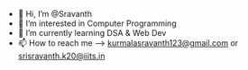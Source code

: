 - 👋 Hi, I’m @Sravanth
- 👀 I’m interested in Computer Programming
- 🌱 I’m currently learning DSA & Web Dev
- 📫 How to reach me --> kurmalasravanth123@gmail.com or srisravanth.k20@iiits.in

<!---
Sravanthgithub/Sravanthgithub is a ✨ special ✨ repository because its `README.md` (this file) appears on your GitHub profile.
You can click the Preview link to take a look at your changes.
--->
